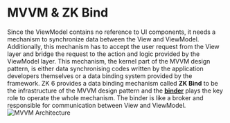 # MVVM & ZK Bind

Since the ViewModel contains no reference to UI components, it needs a mechanism to synchronize data between the View and ViewModel. Additionally, this mechanism has to accept the user request from the View layer and bridge the request to the action and logic provided by the ViewModel layer. This mechanism, the kernel part of the MVVM design pattern, is either data synchronising codes written by the application developers themselves or a data binding system provided by the framework. ZK 6 provides a data binding mechanism called **ZK Bind** to be the infrastructure of the MVVM design pattern and the [**binder**](./data_binding/binder.html) plays the key role to operate the whole mechanism. The binder is like a broker and responsible for communication between View and ViewModel.
![MVVM Architecture]({{site.baseurl}}/zk_mvvm_ref/images/Mvvm-architecture.png)

